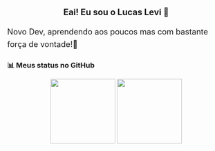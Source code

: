 <div align="center">
<h1 style="font-size: 1.4em;">Eai! Eu sou o Lucas Levi 👋</h1>
</div>

<p style="font-size: 1.3em; line-height: 1.6;">
  Novo Dev, aprendendo aos poucos mas com bastante força de vontade!🤝
</p>

### 📊 Meus status no GitHub

<div align="center">
  <img height="150em" src="https://github-readme-stats.vercel.app/api?username=LucasL-Dev&show_icons=true&theme=dark&bg_color=151515&title_color=6c5ce7&icon_color=6c5ce7&text_color=cccccc&rank_icon=github" />
  <img height="150em" src="https://github-readme-stats.vercel.app/api/top-langs/?username=LucasL-Dev&layout=compact&theme=dark&bg_color=151515&title_color=6c5ce7&text_color=cccccc" />
</div>
